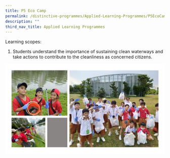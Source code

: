 ```yaml
---
title: P5 Eco Camp
permalink: /distinctive-programmes/Applied-Learning-Programmes/P5EcoCamp/
description: ""
third_nav_title: Applied Learning Programmes
---
```

Learning scopes: 

1) Students understand the importance of sustaining clean waterways and take actions to contribute to the cleanliness as concerned citizens.

![](/images/2023%20p5%20eco%20camp%202.jpg)